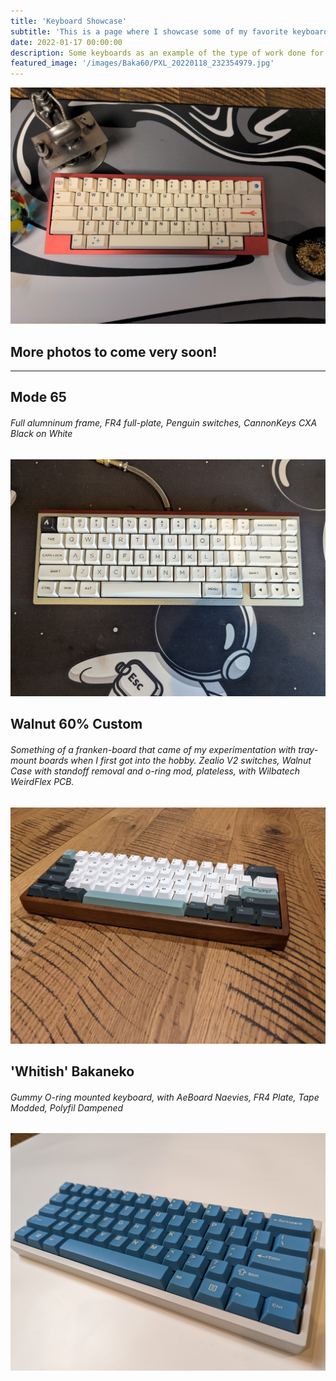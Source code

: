 ```yaml
---
title: 'Keyboard Showcase'
subtitle: 'This is a page where I showcase some of my favorite keyboard builds to give you some idea what is possible if you are new to custom keyboards.' 
date: 2022-01-17 00:00:00
description: Some keyboards as an example of the type of work done for commissions
featured_image: '/images/Baka60/PXL_20220118_232354979.jpg'
---
```


![](/images/IMG_20211120_115600.jpg)

## More photos to come very soon!

---

## Mode 65
###### Full alumninum frame, FR4 full-plate, Penguin switches, CannonKeys CXA Black on White

![](/images/mode65/PXL_20220115_023523364.jpg)

## Walnut 60% Custom
###### Something of a franken-board that came of my experimentation with tray-mount boards when I first got into the hobby. Zealio V2 switches, Walnut Case with standoff removal and o-ring mod, plateless, with Wilbatech WeirdFlex PCB.

![](/images/PXL_20210724_170938653(1).jpg)

## 'Whitish' Bakaneko
###### Gummy O-ring mounted keyboard, with AeBoard Naevies, FR4 Plate, Tape Modded, Polyfil Dampened

![](/images/Baka60/PXL_20220118_232411436.jpg)